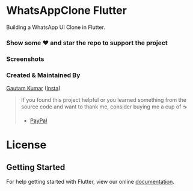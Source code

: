 # WhatsAppClone Flutter

Building a WhatsApp UI Clone in Flutter.

### Show some :heart: and star the repo to support the project

### Screenshots


### Created & Maintained By

[Gautam Kumar](https://github.com/gssinghgautam)
([Insta](https://www.instagram.com/kunwar_gautam))

> If you found this project helpful or you learned something from the source code and want to thank me, consider buying me a cup of :coffee:
>
> * [PayPal](https://www.paypal.me/unikgamer/)

# License


## Getting Started

For help getting started with Flutter, view our online
[documentation](https://flutter.io/).
